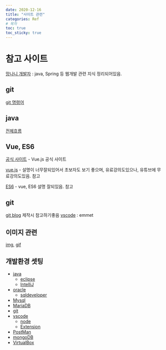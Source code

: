 ```yaml
---
date: 2020-12-16
title: "사이트 관련"
categories: Ref
# 목차
toc: true  
toc_sticky: true 
---
```


# 참고 사이트
[망나니 개발자] : java, Spring 등 웹개발 관련 지식 정리되어있음.

## git
[git 명령어]

## java
[전체흐름]

## Vue, ES6
[공식 사이트] - Vue.js 공식 사이트

[vue.js] - 설명이 너무잘되있어서 초보자도 보기 좋으며, 유료강의도있으나, 유튜브에 무료강의도있음. 참고

[ES6] - vue, ES6 설명 잘되있음. 참고

## git
[git blog] 제작시 참고하기좋음
[vscode] : emmet

## 이미지 관련
[img], [gif]

## 개발환경 셋팅
- [java]
  - [eclipse]
  - [IntelliJ]
- [oracle]
  - [sqldeveloper]
- [Mysql]
- [MariaDB]
- [git]
- [vscode]
  - [node]
  - [Extension]
- [PostMan]
- [mongoDB]
- [VirtualBox]




[java]: https://jhnyang.tistory.com/224
[eclipse]: https://mine-it-record.tistory.com/16
[IntelliJ]: https://goddaehee.tistory.com/195
[oracle]: https://m.post.naver.com/viewer/postView.nhn?volumeNo=19786684&memberNo=36688301
[sqldeveloper]: https://all-record.tistory.com/76
[Mysql]: https://m.blog.naver.com/bjh7007/221829548634
[MariaDB]: https://engkimbs.tistory.com/932
[git]: https://goddaehee.tistory.com/216
[vscode]: https://penguingoon.tistory.com/185
[node]: https://javacpro.tistory.com/62
[Extension]: https://velog.io/@paulkim/%EC%B4%88%EB%B3%B4%EC%9E%90%EC%9D%98-%EC%B6%94%EC%B2%9C-%ED%95%A0%EB%A7%8C%ED%95%9C-VSCode-Extension
[PostMan]: https://devjjo.tistory.com/26
[mongoDB]: https://javacpro.tistory.com/64
[VirtualBox]: https://yjshin.tistory.com/entry/0-%EC%98%A4%EB%9D%BC%ED%81%B4-%EB%B2%84%EC%B6%94%EC%96%BC%EB%B0%95%EC%8A%A4VirtualBox-%EB%8B%A4%EC%9A%B4%EB%A1%9C%EB%93%9C%EC%99%80-%EC%84%A4%EC%B9%98-%EB%B0%A9%EB%B2%95
[vscode]: https://docs.emmet.io/cheat-sheet/
[망나니 개발자]: https://mangkyu.tistory.com/97?category=761304
[img]: https://www.flaticon.com/
[gif]: https://lottiefiles.com/
[공식 사이트]: https://kr.vuejs.org/v2/guide/index.html
[vue.js]: https://medium.com/@hozacho/%EB%A7%A8%EB%95%85%EC%97%90-vuejs-%EB%A6%AC%EC%8A%A4%ED%8A%B8-462d88047893
[ES6]: https://joshua1988.github.io/
[전체흐름]: https://memoer.tistory.com/entry/%EC%A2%8B%EC%9D%80-%EC%A0%90%EC%9D%80-%EB%B0%B0%EC%9B%8C%EA%B0%80%EC%9E%90-%EC%9D%B4%EB%8F%99%EC%9A%B1-%EA%B0%9C%EB%B0%9C%EC%9E%90%EB%8B%98
[git blog]: https://honbabzone.com/jekyll/start-gitHubBlog/
[git 명령어]: https://urbanbase.github.io/dev/2021/01/15/GitCommand.html